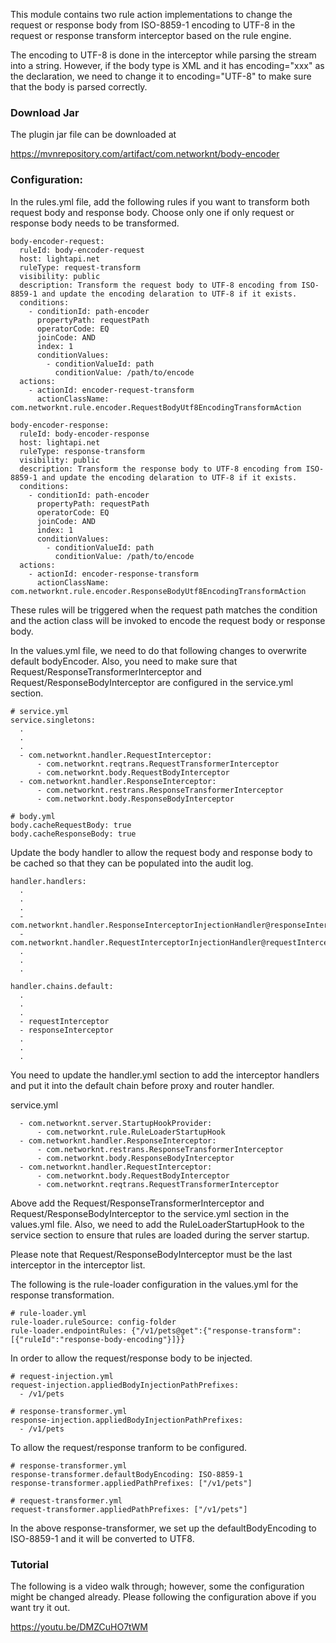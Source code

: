 This module contains two rule action implementations to change the request or response body from ISO-8859-1 encoding to UTF-8 in the request or response transform interceptor based on the rule engine.

The encoding to UTF-8 is done in the interceptor while parsing the stream into a string. However, if the body type is XML and it has encoding="xxx" as the declaration, we need to change it to encoding="UTF-8" to make sure that the body is parsed correctly.

### Download Jar

The plugin jar file can be downloaded at

https://mvnrepository.com/artifact/com.networknt/body-encoder

### Configuration:

In the rules.yml file, add the following rules if you want to transform both request body and response body. Choose only one if only request or response body needs to be transformed.

```
body-encoder-request:
  ruleId: body-encoder-request
  host: lightapi.net
  ruleType: request-transform
  visibility: public
  description: Transform the request body to UTF-8 encoding from ISO-8859-1 and update the encoding delaration to UTF-8 if it exists.
  conditions:
    - conditionId: path-encoder
      propertyPath: requestPath
      operatorCode: EQ
      joinCode: AND
      index: 1
      conditionValues:
        - conditionValueId: path
          conditionValue: /path/to/encode
  actions:
    - actionId: encoder-request-transform
      actionClassName: com.networknt.rule.encoder.RequestBodyUtf8EncodingTransformAction

body-encoder-response:
  ruleId: body-encoder-response
  host: lightapi.net
  ruleType: response-transform
  visibility: public
  description: Transform the response body to UTF-8 encoding from ISO-8859-1 and update the encoding delaration to UTF-8 if it exists.
  conditions:
    - conditionId: path-encoder
      propertyPath: requestPath
      operatorCode: EQ
      joinCode: AND
      index: 1
      conditionValues:
        - conditionValueId: path
          conditionValue: /path/to/encode
  actions:
    - actionId: encoder-response-transform
      actionClassName: com.networknt.rule.encoder.ResponseBodyUtf8EncodingTransformAction

```

These rules will be triggered when the request path matches the condition and the action class will be invoked to encode the request body or response body.

In the values.yml file, we need to do that following changes to overwrite default bodyEncoder. Also, you need to make sure that Request/ResponseTransformerInterceptor and Request/ResponseBodyInterceptor are configured in the service.yml section.


```
# service.yml
service.singletons:
  .
  .
  .
  - com.networknt.handler.RequestInterceptor:
      - com.networknt.reqtrans.RequestTransformerInterceptor
      - com.networknt.body.RequestBodyInterceptor
  - com.networknt.handler.ResponseInterceptor:
      - com.networknt.restrans.ResponseTransformerInterceptor
      - com.networknt.body.ResponseBodyInterceptor
```


```
# body.yml
body.cacheRequestBody: true
body.cacheResponseBody: true
```

Update the body handler to allow the request body and response body to be cached so that they can be populated into the audit log.

```
handler.handlers:
  .
  .
  .
  - com.networknt.handler.ResponseInterceptorInjectionHandler@responseInterceptor
  - com.networknt.handler.RequestInterceptorInjectionHandler@requestInterceptor
  .
  .
  .

handler.chains.default:
  .
  .
  .
  - requestInterceptor
  - responseInterceptor
  .
  .
  .
```

You need to update the handler.yml section to add the interceptor handlers and put it into the default chain before proxy and router handler.


service.yml

```
  - com.networknt.server.StartupHookProvider:
      - com.networknt.rule.RuleLoaderStartupHook
  - com.networknt.handler.ResponseInterceptor:
      - com.networknt.restrans.ResponseTransformerInterceptor
      - com.networknt.body.ResponseBodyInterceptor
  - com.networknt.handler.RequestInterceptor:
      - com.networknt.body.RequestBodyInterceptor
      - com.networknt.reqtrans.RequestTransformerInterceptor

```

Above add the Request/ResponseTransformerInterceptor and Request/ResponseBodyInterceptor to the service.yml section in the values.yml file. Also, we need to add the RuleLoaderStartupHook to the service section to ensure that rules are loaded during the server startup.

Please note that Request/ResponseBodyInterceptor must be the last interceptor in the interceptor list.

The following is the rule-loader configuration in the values.yml for the response transformation.

```
# rule-loader.yml
rule-loader.ruleSource: config-folder
rule-loader.endpointRules: {"/v1/pets@get":{"response-transform":[{"ruleId":"response-body-encoding"}]}}

```

In order to allow the request/response body to be injected.

```
# request-injection.yml
request-injection.appliedBodyInjectionPathPrefixes:
  - /v1/pets

# response-transformer.yml
response-injection.appliedBodyInjectionPathPrefixes:
  - /v1/pets

```

To allow the request/response tranform to be configured.

```
# response-transformer.yml
response-transformer.defaultBodyEncoding: ISO-8859-1
response-transformer.appliedPathPrefixes: ["/v1/pets"]

# request-transformer.yml
request-transformer.appliedPathPrefixes: ["/v1/pets"]

```

In the above response-transformer, we set up the defaultBodyEncoding to ISO-8859-1 and it will be converted to UTF8.

### Tutorial

The following is a video walk through; however, some the configuration might be changed already. Please following the configuration above if you want try it out.


https://youtu.be/DMZCuHO7tWM
